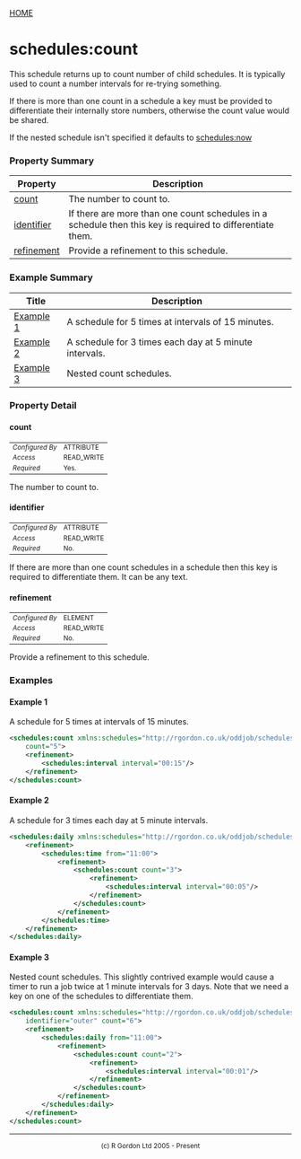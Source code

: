 [HOME](../../../../README.md)
# schedules:count

This schedule returns up to count
number of child schedules. It is typically
used to count a number intervals for re-trying something.


If there is more than one count in a schedule a key must be provided
to differentiate their internally store numbers, otherwise the count value
would be shared.


If the nested schedule isn't specified it defaults to
[schedules:now](../../../../org/oddjob/schedules/schedules/NowSchedule.md)

### Property Summary

| Property | Description |
| -------- | ----------- |
| [count](#propertycount) | The number to count to. | 
| [identifier](#propertyidentifier) | If there are more than one count schedules in a schedule then this key is required to differentiate them. | 
| [refinement](#propertyrefinement) | Provide a refinement to this schedule. | 


### Example Summary

| Title | Description |
| ----- | ----------- |
| [Example 1](#example1) | A schedule for 5 times at intervals of 15 minutes. |
| [Example 2](#example2) | A schedule for 3 times each day at 5 minute intervals. |
| [Example 3](#example3) | Nested count schedules. |


### Property Detail
#### count <a name="propertycount"></a>

<table style='font-size:smaller'>
      <tr><td><i>Configured By</i></td><td>ATTRIBUTE</td></tr>
      <tr><td><i>Access</i></td><td>READ_WRITE</td></tr>
      <tr><td><i>Required</i></td><td>Yes.</td></tr>
</table>

The number to count to.

#### identifier <a name="propertyidentifier"></a>

<table style='font-size:smaller'>
      <tr><td><i>Configured By</i></td><td>ATTRIBUTE</td></tr>
      <tr><td><i>Access</i></td><td>READ_WRITE</td></tr>
      <tr><td><i>Required</i></td><td>No.</td></tr>
</table>

If there are more than one count schedules in a
schedule then this key is required to differentiate them. It can be any
text.

#### refinement <a name="propertyrefinement"></a>

<table style='font-size:smaller'>
      <tr><td><i>Configured By</i></td><td>ELEMENT</td></tr>
      <tr><td><i>Access</i></td><td>READ_WRITE</td></tr>
      <tr><td><i>Required</i></td><td>No.</td></tr>
</table>

Provide a refinement to this schedule.


### Examples
#### Example 1 <a name="example1"></a>

A schedule for 5 times at intervals of 15 minutes.

```xml
<schedules:count xmlns:schedules="http://rgordon.co.uk/oddjob/schedules"
    count="5">
    <refinement>
        <schedules:interval interval="00:15"/>
    </refinement>
</schedules:count>

```


#### Example 2 <a name="example2"></a>

A schedule for 3 times each day at 5 minute intervals.

```xml
<schedules:daily xmlns:schedules="http://rgordon.co.uk/oddjob/schedules">
    <refinement>
        <schedules:time from="11:00">
            <refinement>
                <schedules:count count="3">
                    <refinement>
                        <schedules:interval interval="00:05"/>
                    </refinement>
                </schedules:count>
            </refinement>
        </schedules:time>
    </refinement>
</schedules:daily>

```


#### Example 3 <a name="example3"></a>

Nested count schedules. This slightly contrived example would cause a timer
to run a job twice at 1 minute intervals for 3 days. Note that we need a
key on one of the schedules to differentiate them.

```xml
<schedules:count xmlns:schedules="http://rgordon.co.uk/oddjob/schedules"
    identifier="outer" count="6">
    <refinement>
        <schedules:daily from="11:00">
            <refinement>
                <schedules:count count="2">
                    <refinement>
                        <schedules:interval interval="00:01"/>
                    </refinement>
                </schedules:count>
            </refinement>
        </schedules:daily>
    </refinement>
</schedules:count>

```



-----------------------

<div style='font-size: smaller; text-align: center;'>(c) R Gordon Ltd 2005 - Present</div>
